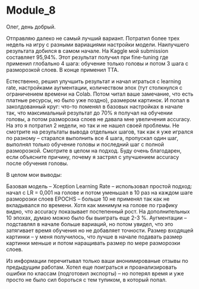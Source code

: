 # Module_8

Олег, день добрый.

Отправляю далеко не самый лучший вариант. Потратил более трех недель на игру с разными вариациями настройки модели. Наилучшего результата добился в самом начале. На Kaggle мой submission составляет 95,94%. Этот результат получил при fine-tuning где применил глобально 4 шага: обучение только головы и потом 3 шага с разморозкой слоев. В конце применил ТТА.

Естественно, решил улучшить результат и начал играться с learning rate, настройками аугментации,  количеством эпох (тут столкнулся с ограничением времени на Colab. Потом читал ваше замечание, что есть платные ресурсы, но было уже поздно), размером картинок.  И попал в заколдованный круг: что-то поменял в базовых настройках в начале так, что максимальный результат до 70% я получал на обучении головы, а потом разморозка слоев не давала мне увеличения accuracy. На это я потратил 2 недели, но так и не нашел своей проблемы. 
Не смотрите на результаты вывода отдельных шагов, так как я уже игрался по разному – старался выполнить все 4 шага, пропускал один шаг, выполнял только обучение головы и последний шаг с полной разморозкой. Смотрите в целом на подход. Буду очень благодарен, если объясните причину, почему я застрял с улучшением accuracy после обучения головы. 

В целом мои выводы:

Базовая модель – Xception
Learning Rate – использовал простой подход: начал с LR = 0,001 на голове и потом уменьшал в 10 раз на каждом шаге разморозки слоев
EPOCHS – больше 10 не применял так как не вкладывался по времени. Хотя как минимум на голове по графику видно, что accuracy показывает постепенный рост. На дополнительных 10 эпохах, думаю можно было бы выиграть еще 2-3 %.
Аугментации – подставлял в начале больше вариаций, но потом увидел, что это затягивает время обучения но не добавляет точности. 
Размер входящей картинки – у меня получилось, что лучше в начале подавать размер картинки меньше и потом наращивать размер по мере разморозки слоев.

Из информации перечитывал только ваши анонимированые отзывы по предыдущим работам.
Хотел еще поиграться и проанализировать ошибки по классам (подготовил экспорты) – но потерял время и уже просто не было сил бороться с тем тупиком, в который попал.


